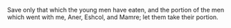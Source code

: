 Save only that which the young men have eaten, and the portion of the men which went with me, Aner, Eshcol, and Mamre; let them take their portion.
